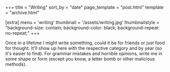 +++
title = "Writing"
sort_by = "date"
page_template = "post.html"
template = "archive.html"

[extra]
menu = 'writing'
thumbnail = '/assets/writing.jpg'
thumbnailstyle = "background-size: contain; background-color: black; background-repeat: no-repeat;"
+++

Once in a lifetime I might write something, could it be for friends or just food for thought. It'll show up here with the respective category and by year (so it's easier to find). For grammar mistakes and horrible opinions, write me in some shape or form (except you know, a letter bomb or other malicious methods).